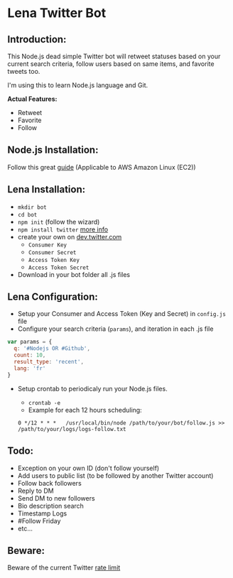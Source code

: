 # Lena Twitter Bot

## Introduction:

This Node.js dead simple Twitter bot will retweet statuses based on your current search criteria, follow users based on same items, and favorite tweets too.

I'm using this to learn Node.js language and Git.

**Actual Features:** 
- Retweet
- Favorite
- Follow

## Node.js Installation:
Follow this great [guide](https://gist.github.com/nrollr/325e9bc4c35a0523d290b38cfa3c5142) (Applicable to AWS Amazon Linux (EC2))

## Lena Installation:
- `mkdir bot`
- `cd bot`
- `npm init` (follow the wizard)
- `npm install twitter` [more info](https://www.npmjs.com/package/twitter)
- create your own on [dev.twitter.com](https://dev.twitter.com/)
	- `Consumer Key`
	- `Consumer Secret`
	- `Access Token Key`
	- `Access Token Secret`
- Download in your bot folder all .js files

## Lena Configuration:
- Setup your Consumer and Access Token (Key and Secret) in `config.js` file
- Configure your search criteria (`params`), and iteration in each .js file

``` js
var params = {
  q: '#Nodejs OR #Github',
  count: 10,
  result_type: 'recent',
  lang: 'fr'
}
```

- Setup crontab to periodicaly run your Node.js files.
	- `crontab -e`
	- Example for each 12 hours scheduling: 

	`0 */12 * * *	/usr/local/bin/node /path/to/your/bot/follow.js >> /path/to/your/logs/logs-follow.txt`

## Todo:

- Exception on your own ID (don't follow yourself)
- Add users to public list (to be followed by another Twitter account)
- Follow back followers
- Reply to DM
- Send DM to new followers
- Bio description search
- Timestamp Logs
- #Follow Friday
- etc... 

## Beware:

Beware of the current Twitter [rate limit](https://dev.twitter.com/rest/public/rate-limits)